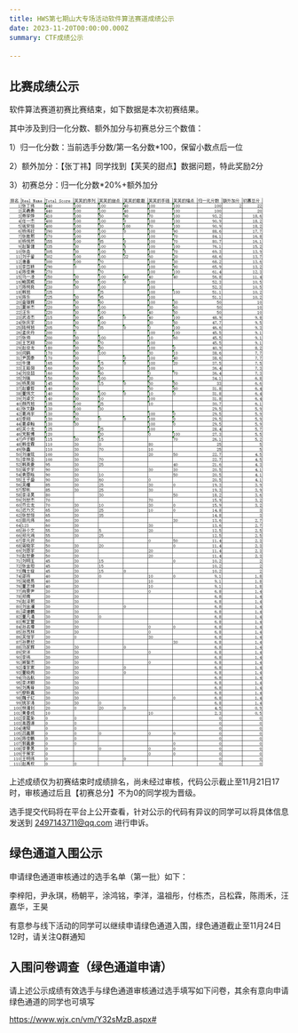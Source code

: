 ```yaml
---
title: HWS第七期山大专场活动软件算法赛道成绩公示
date: 2023-11-20T00:00:00.000Z
summary: CTF成绩公示

---
```


## 比赛成绩公示

软件算法赛道初赛比赛结束，如下数据是本次初赛结果。

其中涉及到归一化分数、额外加分与初赛总分三个数值：

1）归一化分数：当前选手分数/第一名分数*100，保留小数点后一位

2）额外加分：【张丁祎】同学找到【芙芙的甜点】数据问题，特此奖励2分

3）初赛总分：归一化分数*20%+额外加分

<img src="pic2.png"/>

上述成绩仅为初赛结束时成绩排名，尚未经过审核，代码公示截止至11月21日17时，审核通过后且【初赛总分】不为0的同学视为晋级。

选手提交代码将在平台上公开查看，针对公示的代码有异议的同学可以将具体信息发送到 2497143711@qq.com 进行申诉。


## 绿色通道入围公示

申请绿色通道审核通过的选手名单（第一批）如下：

李梓阳，尹永琪，杨朝平，涂鸿铭，李洋，温祖彤，付栋杰，吕松霖，陈雨禾，汪嘉华，王昊
    
有意参与线下活动的同学可以继续申请绿色通道入围，绿色通道截止至11月24日12时，请关注Q群通知

## 入围问卷调查（绿色通道申请）

请上述公示成绩有效选手与绿色通道审核通过选手填写如下问卷，其余有意向申请绿色通道的同学也可填写

https://www.wjx.cn/vm/Y32sMzB.aspx# 